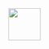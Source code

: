<img src="https://photos.google.com/search/_tra_/photo/AF1QipOrx7z4EC7H2QVL9pkB_VrHTPYAGwXIaYjPqKnw" height="64px"/>



